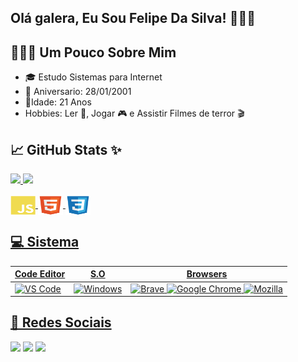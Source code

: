 ## Olá galera, Eu Sou Felipe Da Silva! 👨🏾‍💻
## 🙋🏾‍♂️ Um Pouco Sobre Mim
- 🎓 Estudo Sistemas para Internet
- 🍰 Aniversario: 28/01/2001
- 🎉Idade: 21 Anos
- Hobbies: Ler 📖, Jogar 🎮 e Assistir Filmes de terror 🎬

## 📈 GitHub Stats ✨
<div>
  <a href="https://github.com/FelipeS66">
  <img height="180em" src="https://github-readme-stats.vercel.app/api?username=FelipeS66&show_icons=true&theme=highcontrast&include_all_commits=true&count_private=true"/>
  <img height="180em" src="https://github-readme-stats.vercel.app/api/top-langs/?username=FelipeS66&layout=compact&langs_count=7&theme=highcontrast"/>
</div>
<div style="display: inline_block"><br>
  <img align="center" alt="Felipe-Js" height="30" width="40" src="https://raw.githubusercontent.com/devicons/devicon/master/icons/javascript/javascript-plain.svg">
  <img align="center" alt="Felipe-HTML" height="30" width="40" src="https://raw.githubusercontent.com/devicons/devicon/master/icons/html5/html5-original.svg">
  <img align="center" alt="Felipe-CSS" height="30" width="40" src="https://raw.githubusercontent.com/devicons/devicon/master/icons/css3/css3-original.svg">
  
## 💻 Sistema
  <table>
<thead>
<tr>
<th>Code Editor</th>
<th>S.O</th>
<th>Browsers</th>
</tr>
</thead>
<tbody>
<tr>
<td><a target="_blank" rel="noopener noreferrer" href="https://camo.githubusercontent.com/11a1f0f42c5aba5623fdf929f21fbaf772aa4c15d588148df3a23b814af7807e/687474703a2f2f696d672e736869656c64732e696f2f62616467652f2d5653253230436f64652d3030374143433f7374796c653d666c61742d737175617265266c6f676f3d76697375616c2d73747564696f2d636f6465"><img src="https://camo.githubusercontent.com/11a1f0f42c5aba5623fdf929f21fbaf772aa4c15d588148df3a23b814af7807e/687474703a2f2f696d672e736869656c64732e696f2f62616467652f2d5653253230436f64652d3030374143433f7374796c653d666c61742d737175617265266c6f676f3d76697375616c2d73747564696f2d636f6465" alt="VS Code" data-canonical-src="http://img.shields.io/badge/-VS%20Code-007ACC?style=flat-square&amp;logo=visual-studio-code" style="max-width: 100%;"></a></td>
<td><a target="_blank" rel="noopener noreferrer" href="https://camo.githubusercontent.com/6237d6c3bb6ad7fcb9b47d79bc786807b273945cc41f63e8557322177a69797e/687474703a2f2f696d672e736869656c64732e696f2f62616467652f2d57696e646f77732d3030373844363f7374796c653d666c61742d737175617265266c6f676f3d77696e646f7773266c6f676f436f6c6f723d666666666666"><img src="https://camo.githubusercontent.com/6237d6c3bb6ad7fcb9b47d79bc786807b273945cc41f63e8557322177a69797e/687474703a2f2f696d672e736869656c64732e696f2f62616467652f2d57696e646f77732d3030373844363f7374796c653d666c61742d737175617265266c6f676f3d77696e646f7773266c6f676f436f6c6f723d666666666666" alt="Windows" data-canonical-src="http://img.shields.io/badge/-Windows-0078D6?style=flat-square&amp;logo=windows&amp;logoColor=ffffff" style="max-width: 100%;"></a></td>
<td><a target="_blank" rel="noopener noreferrer" href="https://camo.githubusercontent.com/7e16533b4d9826e2810422134cffa2abed8ba56f4c1ba668f5dbd57690db540f/68747470733a2f2f696d672e736869656c64732e696f2f62616467652f42726176652d4642353432423f7374796c653d666c6174266c6f676f3d4272617665266c6f676f436f6c6f723d7768697465"><img src="https://camo.githubusercontent.com/7e16533b4d9826e2810422134cffa2abed8ba56f4c1ba668f5dbd57690db540f/68747470733a2f2f696d672e736869656c64732e696f2f62616467652f42726176652d4642353432423f7374796c653d666c6174266c6f676f3d4272617665266c6f676f436f6c6f723d7768697465" alt="Brave" data-canonical-src="https://img.shields.io/badge/Brave-FB542B?style=flat&amp;logo=Brave&amp;logoColor=white" style="max-width: 100%;"></a> <a target="_blank" rel="noopener noreferrer" href="https://camo.githubusercontent.com/65af8a2ab13c7778896b9f0cdac60a168a64044994c0cd76676ff2105a89df4f/68747470733a2f2f696d672e736869656c64732e696f2f62616467652f476f6f676c652532304368726f6d652d3432383546343f7374796c653d666c6174266c6f676f3d476f6f676c654368726f6d65266c6f676f436f6c6f723d7768697465"><img src="https://camo.githubusercontent.com/65af8a2ab13c7778896b9f0cdac60a168a64044994c0cd76676ff2105a89df4f/68747470733a2f2f696d672e736869656c64732e696f2f62616467652f476f6f676c652532304368726f6d652d3432383546343f7374796c653d666c6174266c6f676f3d476f6f676c654368726f6d65266c6f676f436f6c6f723d7768697465" alt="Google Chrome" data-canonical-src="https://img.shields.io/badge/Google%20Chrome-4285F4?style=flat&amp;logo=GoogleChrome&amp;logoColor=white" style="max-width: 100%;"></a> <a target="_blank" rel="noopener noreferrer" href="https://camo.githubusercontent.com/a36c8a1b6a923efca5b4adaf9fbf5dad8291016dc8b9dcb216430b5e2f13c75e/68747470733a2f2f696d672e736869656c64732e696f2f62616467652f46697265666f785f42726f777365722d4646373133393f7374796c653d666c6174266c6f676f3d46697265666f78266c6f676f436f6c6f723d7768697465"><img src="https://camo.githubusercontent.com/a36c8a1b6a923efca5b4adaf9fbf5dad8291016dc8b9dcb216430b5e2f13c75e/68747470733a2f2f696d672e736869656c64732e696f2f62616467652f46697265666f785f42726f777365722d4646373133393f7374796c653d666c6174266c6f676f3d46697265666f78266c6f676f436f6c6f723d7768697465" alt="Mozilla" data-canonical-src="https://img.shields.io/badge/Firefox_Browser-FF7139?style=flat&amp;logo=Firefox&amp;logoColor=white" style="max-width: 100%;"></a></td>
</tr>
</tbody>
</table>
  
  ##
  ## 🔰 Redes Sociais
<div> 
  <a href="https://instagram.com/felipe.s66" target="_blank"><img src="https://img.shields.io/badge/-Instagram-%23E4405F?style=for-the-badge&logo=instagram&logoColor=white" target="_blank"></a>
 <a href="https://discord.gg/S1TR1#5298" target="_blank"><img src="https://img.shields.io/badge/Discord-7289DA?style=for-the-badge&logo=discord&logoColor=white" target="_blank"></a> 
  <a href="https://www.linkedin.com/in/felipe-da-silva-70964724b/" target="_blank"><img src="https://img.shields.io/badge/-LinkedIn-%230077B5?style=for-the-badge&logo=linkedin&logoColor=white" target="_blank"></a> 
</div>

 

